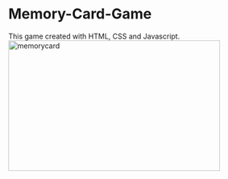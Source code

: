 # Memory-Card-Game
This game created with HTML, CSS and Javascript.
<img src="https://github.com/user-attachments/assets/f74dd306-8bfb-472f-beaf-aedd7e5c7e2b" alt="memorycard" height="260px" width="420px">
